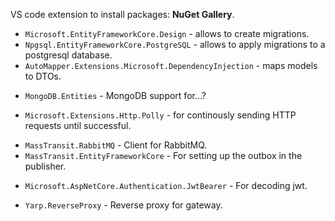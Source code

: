 VS code extension to install packages: **NuGet Gallery**.

- `Microsoft.EntityFrameworkCore.Design` - allows to create migrations.
- `Npgsql.EntityFrameworkCore.PostgreSQL` - allows to apply migrations to a postgresql database.
- `AutoMapper.Extensions.Microsoft.DependencyInjection` - maps models to DTOs.

* `MongoDB.Entities` - MongoDB support for...?

- `Microsoft.Extensions.Http.Polly` - for continously sending HTTP requests until successful.

* `MassTransit.RabbitMQ` - Client for RabbitMQ.
* `MassTransit.EntityFrameworkCore` - For setting up the outbox in the publisher.

- `Microsoft.AspNetCore.Authentication.JwtBearer` - For decoding jwt.

* `Yarp.ReverseProxy` - Reverse proxy for gateway.